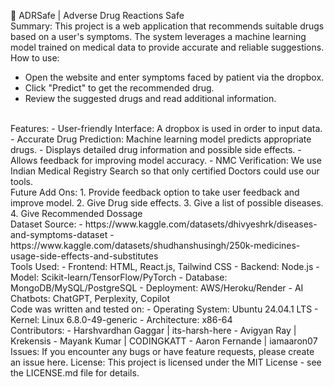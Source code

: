 💊 ADRSafe | Adverse Drug Reactions Safe
<br>
Summary: 
This project is a web application that recommends suitable drugs based on a user's symptoms. The system leverages a machine learning model trained on medical data to provide accurate and reliable suggestions.
<br>
How to use:
- Open the website and enter symptoms faced by patient via the dropbox.
- Click "Predict" to get the recommended drug.
- Review the suggested drugs and read additional information.
<br>
Features:
- User-friendly Interface: A dropbox is used in order to input data.
- Accurate Drug Prediction: Machine learning model predicts appropriate drugs.
- Displays detailed drug information and possible side effects.
- Allows feedback for improving model accuracy.
- NMC Verification: We use Indian Medical Registry Search so that only certified Doctors could use our tools.
<br>
Future Add Ons:
1. Provide feedback option to take user feedback and improve model.
2. Give Drug side effects.
3. Give a list of possible diseases.
4. Give Recommended Dossage  
<br>
Dataset Source: 
- https://www.kaggle.com/datasets/dhivyeshrk/diseases-and-symptoms-dataset
- https://www.kaggle.com/datasets/shudhanshusingh/250k-medicines-usage-side-effects-and-substitutes
<br>
Tools Used:
- Frontend: HTML, React.js, Tailwind CSS
- Backend: Node.js
- Model: Scikit-learn/TensorFlow/PyTorch
- Database: MongoDB/MySQL/PostgreSQL
- Deployment: AWS/Heroku/Render
- AI Chatbots: ChatGPT, Perplexity, Copilot
<br>
Code was written and tested on: 
- Operating System: Ubuntu 24.04.1 LTS                              
- Kernel: Linux 6.8.0-49-generic
- Architecture: x86-64
<br>
Contributors: 
- Harshvardhan Gaggar  | its-harsh-here
- Avigyan Ray          | Krekensis
- Mayank Kumar         | CODINGKATT
- Aaron Fernande       | iamaaron07
<br>
Issues: If you encounter any bugs or have feature requests, please create an issue here.
License: This project is licensed under the MIT License - see the LICENSE.md file for details.
